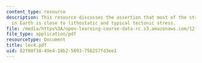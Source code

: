 ```yaml
---
content_type: resource
description: This resource discusses the assertion that most of the stress tensor
  in Earth is close to lithostatic and typical tectonic stress.
file: /media/https%3A/open-learning-course-data-rc.s3.amazonaws.com/12-520-geodynamics-fall-2006/82f80f3849e418b25693756257fd3ee1_lec4.pdf
file_type: application/pdf
resourcetype: Document
title: lec4.pdf
uid: 82f80f38-49e4-18b2-5693-756257fd3ee1
---
```

